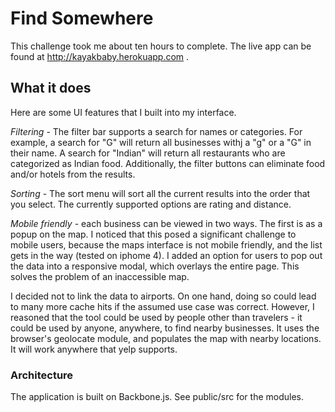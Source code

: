 Find Somewhere
==============
This challenge took me about ten hours to complete. The live app can be found at http://kayakbaby.herokuapp.com .

What it does
------------
Here are some UI features that I built into my interface.

*Filtering* - The filter bar supports a search for names or categories. For example, a search for "G" will return all businesses withj a "g" or a "G" in their name. A search for "Indian" will return all restaurants who are categorized as Indian food. Additionally, the filter buttons can eliminate food and/or hotels from the results. 

*Sorting* - The sort menu will sort all the current results into the order that you select. The currently supported options are rating and distance. 

*Mobile friendly* - each business can be viewed in two ways. The first is as a popup on the map. I noticed that this posed a significant challenge to mobile users, because the maps interface is not mobile friendly, and the list gets in the way (tested on iphome 4). I added an option for users to pop out the data into a responsive modal, which overlays the entire page. This solves the problem of an inaccessible map.

I decided not to link the data to airports. On one hand, doing so could lead to many more cache hits if the assumed use case was correct. However, I reasoned that the tool could be used by people other than travelers - it could be used by anyone, anywhere, to find nearby businesses. It uses the browser's geolocate module, and populates the map with nearby locations. It will work anywhere that yelp supports.

### Architecture
The application is built on Backbone.js. See public/src for the modules.